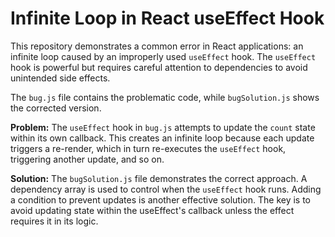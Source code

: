 # Infinite Loop in React useEffect Hook

This repository demonstrates a common error in React applications: an infinite loop caused by an improperly used `useEffect` hook.  The `useEffect` hook is powerful but requires careful attention to dependencies to avoid unintended side effects.

The `bug.js` file contains the problematic code, while `bugSolution.js` shows the corrected version.

**Problem:** The `useEffect` hook in `bug.js` attempts to update the `count` state within its own callback.  This creates an infinite loop because each update triggers a re-render, which in turn re-executes the `useEffect` hook, triggering another update, and so on.

**Solution:** The `bugSolution.js` file demonstrates the correct approach. A dependency array is used to control when the `useEffect` hook runs. Adding a condition to prevent updates is another effective solution. The key is to avoid updating state within the useEffect's callback unless the effect requires it in its logic. 